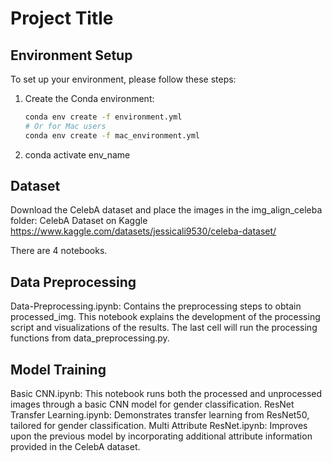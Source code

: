 # Project Title

## Environment Setup

To set up your environment, please follow these steps:

1. Create the Conda environment:
   ```bash
   conda env create -f environment.yml
   # Or for Mac users
   conda env create -f mac_environment.yml
   ```
2. conda activate env_name

## Dataset

Download the CelebA dataset and place the images in the img_align_celeba folder:
CelebA Dataset on Kaggle https://www.kaggle.com/datasets/jessicali9530/celeba-dataset/

There are 4 notebooks.

## Data Preprocessing

Data-Preprocessing.ipynb: Contains the preprocessing steps to obtain processed_img. This notebook explains the development of the processing script and visualizations of the results. The last cell will run the processing functions from data_preprocessing.py.

## Model Training

Basic CNN.ipynb: This notebook runs both the processed and unprocessed images through a basic CNN model for gender classification.
ResNet Transfer Learning.ipynb: Demonstrates transfer learning from ResNet50, tailored for gender classification.
Multi Attribute ResNet.ipynb: Improves upon the previous model by incorporating additional attribute information provided in the CelebA dataset.
